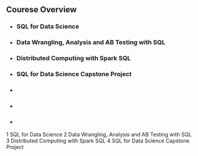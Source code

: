## Courese Overview 
### <ul><li>SQL for Data Science</ul></li>
### <ul><li>Data Wrangling, Analysis and AB Testing with SQL</ul></li> 
### <ul><li>Distributed Computing with Spark SQL</ul></li>
### <ul><li>SQL for Data Science Capstone Project</ul></li>
### <ul><li></ul></li>
### <ul><li></ul></li>
### <ul><li></ul></li>

1 SQL for Data Science
2 Data Wrangling, Analysis and AB Testing with SQL
3 Distributed Computing with Spark SQL
4 SQL for Data Science Capstone Project
